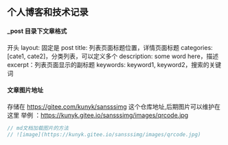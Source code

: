 ## 个人博客和技术记录

#### \_post 目录下文章格式

开头
layout: 固定是 post
title: 列表页面标题位置，详情页面标题
categories: [cate1, cate2]，分类列表，可以定义多个
description: some word here，描述
excerpt：列表页面显示的副标题
keywords: keyword1, keyword2，搜索的关键词

#### 文章图片地址

存储在 https://gitee.com/kunyk/sansssimg 这个仓库地址,后期图片可以维护在这里
举例 ：https://kunyk.gitee.io/sansssimg/images/qrcode.jpg

```javascript
// md文档加载图片的方法
// ![image](https://kunyk.gitee.io/sansssimg/images/qrcode.jpg)
```

